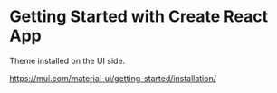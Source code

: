 # Getting Started with Create React App

Theme installed on the UI side.

https://mui.com/material-ui/getting-started/installation/